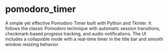 # pomodoro_timer
A simple yet effective Pomodoro Timer built with Python and Tkinter. It follows the classic Pomodoro technique with automatic session transitions, checkmark-based progress tracking, and audio notifications. The UI includes a collapsible mode with a real-time timer in the title bar and smooth window resizing behavior.
